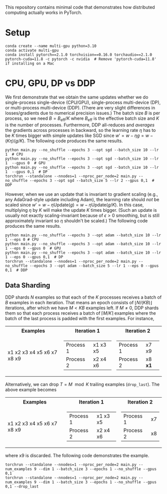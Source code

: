 This repository contains minimal code that demonstrates how distributed computing actually works in PyTorch.

# Setup

```
conda create --name multi-gpu python=3.10
conda activate multi-gpu
conda install pytorch==2.1.0 torchvision==0.16.0 torchaudio==2.1.0 pytorch-cuda=11.8 -c pytorch -c nvidia  # Remove 'pytorch-cuda=11.8' if installing on a Mac
```

# CPU, GPU, DP vs DDP 

We first demonstrate that we obtain the same updates whether we do 
single-process single-device (CPU/GPU), single-process multi-device (DP), or multi-process multi-device (DDP).
(There are very slight differences in losses/gradients due to numerical precision issues.)
The batch size $B$ is per process, so we need $B = B_{\mathrm{eff}}/K$ where $B_{\mathrm{eff}}$ is the effective batch size and $K$ is the number of processes.
Furthermore, DDP all-reduces and *averages* the gradients across processes in backward, so the learning rate $\eta$ has to be $K$ times bigger with simple updates like SGD
since $w' = w - \eta g = w - (K \eta) (g/K)$.
The following code produces the same results.
```
python main.py --no_shuffle --epochs 3 --opt sgd --batch_size 10 --lr 1  # CPU
python main.py --no_shuffle --epochs 3 --opt sgd --batch_size 10 --lr 1  --gpus 0  # GPU
python main.py --no_shuffle --epochs 3 --opt sgd --batch_size 10 --lr 1  --gpus 0,1  # DP
torchrun --standalone --nnodes=1 --nproc_per_node=2 main.py --no_shuffle --epochs 3 --opt sgd --batch_size 5 --lr 2 --gpus 0,1  # DDP
```
However, when we use an update that is invariant to gradient scaling (e.g., any AdaGrad-style update including Adam), 
the learning rate should *not* be scaled since $w' = w - \eta \text{Update}(g) = w - \eta \text{Update}(g/K)$. 
In this case, multiplying $\eta$ by $K$ will make the update $K$ times bigger.
(Such an update is usually not exactly scaling-invariant because of $\epsilon > 0$ smoothing, but is still approximately invariant so $\eta$ shouldn't be scaled.)
The following code produces the same results.
```
python main.py --no_shuffle --epochs 3 --opt adam --batch_size 10 --lr 1 --eps 0 # CPU
python main.py --no_shuffle --epochs 3 --opt adam --batch_size 10 --lr 1 --eps 0 --gpus 0  # GPU
python main.py --no_shuffle --epochs 3 --opt adam --batch_size 10 --lr 1 --eps 0 --gpus 0,1  # DP
torchrun --standalone --nnodes=1 --nproc_per_node=2 main.py --no_shuffle --epochs 3 --opt adam --batch_size 5 --lr 1 --eps 0 --gpus 0,1  # DDP 
```

## Data Sharding

DDP shards $N$ examples so that each of the $K$ processes receives a batch of $B$ examples in each iteration.
That means an epoch consists of $\lfloor N/(KB) \rfloor$ iterations, after which we have $M < KB$ examples left.
If $M \neq 0$, DDP shards them so that each process receives a batch of $\lceil M/K \rceil$ examples 
where the batch of the last process is padded with the first examples.
For instance,

<div align="center">
<table>
<tr><th>Examples</th><th>Iteration 1</th><th>Iteration 2</th></tr>
<tr><td>

x1 x2 x3 x4 x5 x6 x7 x8 x9

</td><td>

|||
|-----------|----------|
| Process 1   | x1 x3 x5 |  
| Process 2   | x2 x4 x6 |  

</td><td>

|||
|-----------|----------|
| Process 1   | x7 x9 | 
| Process 2   | x8 **x1** |  

</td></tr> 
</table> 
</div>

Alternatively, we can drop $T = M \mod K$ trailing examples (`drop_last`). The above example becomes 

<div align="center">
<table>
<tr><th>Examples</th><th>Iteration 1</th><th>Iteration 2</th></tr>
<tr><td>

x1 x2 x3 x4 x5 x6 x7 x8 x9

</td><td>

|||
|-----------|----------|
| Process 1   | x1 x3 x5 |  
| Process 2   | x2 x4 x6 |  

</td><td>

|||
|-----------|----------|
| Process 1   | x7 | 
| Process 2   | x8 |  

</td></tr> 
</table> 
</div>

where x9 is discarded. The following code demonstrates the example.

```
torchrun --standalone --nnodes=1 --nproc_per_node=2 main.py --num_examples 9 --dim 1 --batch_size 3 --epochs 1 --no_shuffle --gpus 0,1
torchrun --standalone --nnodes=1 --nproc_per_node=2 main.py --num_examples 9 --dim 1 --batch_size 3 --epochs 1 --no_shuffle --gpus 0,1 --drop_last
```

